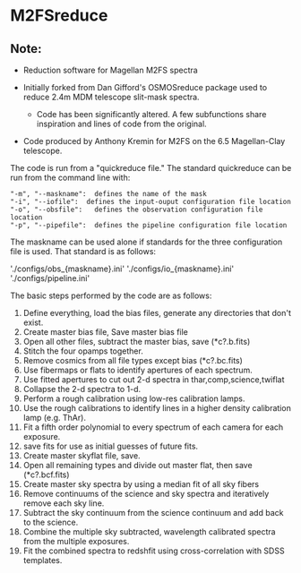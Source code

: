 M2FSreduce
=========

Note:
--- 
* Reduction software for Magellan M2FS spectra

* Initially forked from Dan Gifford's OSMOSreduce package used to reduce 2.4m MDM telescope slit-mask spectra.
   * Code has been significantly altered. A few subfunctions share inspiration and lines of code from the original.

* Code produced by Anthony Kremin for M2FS on the 6.5 Magellan-Clay telescope. 

The code is run from a "quickreduce file." The standard quickreduce can be run from the command
line with:

    "-m", "--maskname":  defines the name of the mask
    "-i", "--iofile":  defines the input-ouput configuration file location
    "-o", "--obsfile":   defines the observation configuration file location
    "-p", "--pipefile":  defines the pipeline configuration file location
    
The maskname can be used alone if standards for the three configuration file is used.
That standard is as follows:

'./configs/obs_{maskname}.ini'
'./configs/io_{maskname}.ini'
'./configs/pipeline.ini'


The basic steps performed by the code are as follows:

 1. Define everything, load the bias files, generate any directories that don't exist.
 2. Create master bias file, Save master bias file  
 3. Open all other files, subtract the master bias, save  (*c?.b.fits)
 3. Stitch the four opamps together.
 4. Remove cosmics from all file types except bias  (*c?.bc.fits)
 9. Use fibermaps or flats to identify apertures of each spectrum.
 9. Use fitted apertures to cut out 2-d spectra in thar,comp,science,twiflat
 10. Collapse the 2-d spectra to 1-d.
 4. Perform a rough calibration using low-res calibration lamps.
 4. Use the rough calibrations to identify lines in a higher density calibration lamp (e.g. ThAr).
 5. Fit a fifth order polynomial to every spectrum of each camera for each exposure.
 5. save fits for use as initial guesses of future fits.
 5. Create master skyflat file, save.
 6. Open all remaining types and divide out master flat, then save  (*c?.bcf.fits)
 13. Create master sky spectra by using a median fit of all sky fibers
 13. Remove continuums of the science and sky spectra and iteratively remove each sky line.
 13. Subtract the sky continuum from the science continuum and add back to the science.
 14. Combine the multiple sky subtracted, wavelength calibrated spectra from the multiple exposures.
 15. Fit the combined spectra to redshfit using cross-correlation with SDSS templates.

